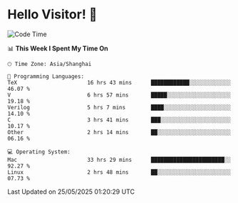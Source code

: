 # Hello Visitor! 👋

<!--START_SECTION:waka-->
![Code Time](http://img.shields.io/badge/Code%20Time-90%20hrs%2024%20mins-blue)

📊 **This Week I Spent My Time On** 

```text
🕑︎ Time Zone: Asia/Shanghai

💬 Programming Languages: 
TeX                      16 hrs 43 mins      ████████████░░░░░░░░░░░░░   46.07 % 
V                        6 hrs 57 mins       █████░░░░░░░░░░░░░░░░░░░░   19.18 % 
Verilog                  5 hrs 7 mins        ████░░░░░░░░░░░░░░░░░░░░░   14.10 % 
C                        3 hrs 41 mins       ███░░░░░░░░░░░░░░░░░░░░░░   10.17 % 
Other                    2 hrs 14 mins       ██░░░░░░░░░░░░░░░░░░░░░░░   06.16 % 

💻 Operating System: 
Mac                      33 hrs 29 mins      ███████████████████████░░   92.27 % 
Linux                    2 hrs 48 mins       ██░░░░░░░░░░░░░░░░░░░░░░░   07.73 % 
```


 Last Updated on 25/05/2025 01:20:29 UTC
<!--END_SECTION:waka-->
